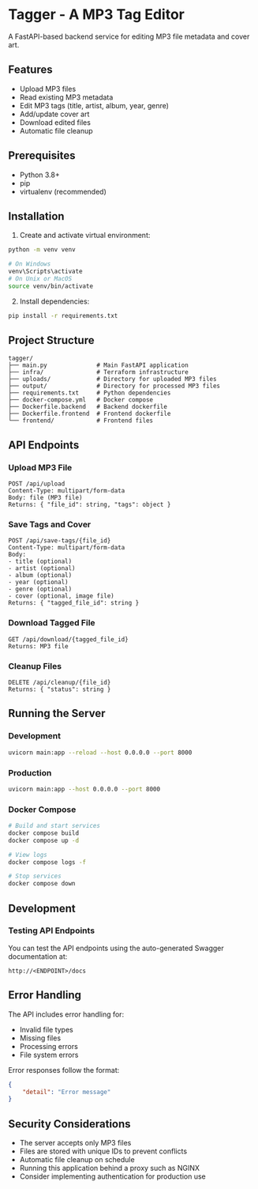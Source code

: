 # Tagger - A MP3 Tag Editor

A FastAPI-based backend service for editing MP3 file metadata and cover art.

## Features

- Upload MP3 files
- Read existing MP3 metadata
- Edit MP3 tags (title, artist, album, year, genre)
- Add/update cover art
- Download edited files
- Automatic file cleanup

## Prerequisites

- Python 3.8+
- pip
- virtualenv (recommended)

## Installation

1. Create and activate virtual environment:
```bash
python -m venv venv

# On Windows
venv\Scripts\activate
# On Unix or MacOS
source venv/bin/activate
```

2. Install dependencies:
```bash
pip install -r requirements.txt
```

## Project Structure

```
tagger/
├── main.py              # Main FastAPI application
├── infra/               # Terraform infrastructure
├── uploads/             # Directory for uploaded MP3 files
├── output/              # Directory for processed MP3 files
├── requirements.txt     # Python dependencies
├── docker-compose.yml   # Docker compose
├── Dockerfile.backend   # Backend dockerfile
├── Dockerfile.frontend  # Frontend dockerfile
└── frontend/            # Frontend files
```

## API Endpoints

### Upload MP3 File
```
POST /api/upload
Content-Type: multipart/form-data
Body: file (MP3 file)
Returns: { "file_id": string, "tags": object }
```

### Save Tags and Cover
```
POST /api/save-tags/{file_id}
Content-Type: multipart/form-data
Body: 
- title (optional)
- artist (optional)
- album (optional)
- year (optional)
- genre (optional)
- cover (optional, image file)
Returns: { "tagged_file_id": string }
```

### Download Tagged File
```
GET /api/download/{tagged_file_id}
Returns: MP3 file
```

### Cleanup Files
```
DELETE /api/cleanup/{file_id}
Returns: { "status": string }
```

## Running the Server

### Development
```bash
uvicorn main:app --reload --host 0.0.0.0 --port 8000
```

### Production
```bash
uvicorn main:app --host 0.0.0.0 --port 8000
```

### Docker Compose
```bash
# Build and start services
docker compose build
docker compose up -d

# View logs
docker compose logs -f

# Stop services
docker compose down
```

## Development


### Testing API Endpoints
You can test the API endpoints using the auto-generated Swagger documentation at:
```
http://<ENDPOINT>/docs
```

## Error Handling

The API includes error handling for:
- Invalid file types
- Missing files
- Processing errors
- File system errors

Error responses follow the format:
```json
{
    "detail": "Error message"
}
```

## Security Considerations

- The server accepts only MP3 files
- Files are stored with unique IDs to prevent conflicts
- Automatic file cleanup on schedule
- Running this application behind a proxy such as NGINX
- Consider implementing authentication for production use